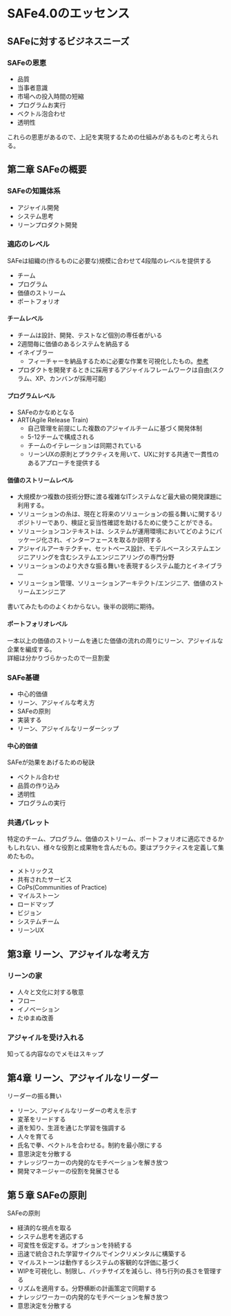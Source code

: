 # SAFe4.0のエッセンス
## SAFeに対するビジネスニーズ

### SAFeの恩恵

* 品質
* 当事者意識
* 市場への投入時間の短縮
* プログラムお実行
* ベクトル泡合わせ
* 透明性

これらの恩恵があるので、上記を実現するための仕組みがあるものと考えられる。

## 第二章 SAFeの概要

### SAFeの知識体系

* アジャイル開発
* システム思考
* リーンプロダクト開発

### 適応のレベル

SAFeは組織の(作るものに必要な)規模に合わせて4段階のレベルを提供する

* チーム
* プログラム
* 価値のストリーム
* ポートフォリオ

#### チームレベル

* チームは設計、開発、テストなど個別の専任者がいる
* 2週間毎に価値のあるシステムを納品する
* イネイブラー
  * フィーチャーを納品するために必要な作業を可視化したもの。[参考](http://jp4.scaledagileframework.com/enablers/)
* プロダクトを開発するときに採用するアジャイルフレームワークは自由(スクラム、XP、カンバンが採用可能)

#### プログラムレベル

* SAFeのかなめとなる
* ART(Agile Release Train)
  * 自己管理を前提にした複数のアジャイルチームに基づく開発体制
  * 5-12チームで構成される
  * チームのイテレーションは同期されている
  * リーンUXの原則とプラクティスを用いて、UXに対する共通で一貫性のあるアプローチを提供する
 
#### 価値のストリームレベル
 
 * 大規模かつ複数の技術分野に渡る複雑なITシステムなど最大級の開発課題に利用する。
 * ソリューションの糸は、現在と将来のソリューションの振る舞いに関するリポジトリーであり、検証と妥当性確認を助けるために使うことができる。
 * ソリューションコンテキストは、システムが運用環境においてどのようにパッケージ化され、インターフェースを取るか説明する
 * アジャイルアーキテクチャ、セットベース設計、モデルベースシステムエンジニアリングを含むシステムエンジニアリングの専門分野
 * ソリューションのより大きな振る舞いを表現するシステム能力とイネイブラー
 * ソリューション管理、ソリューションアーキテクト/エンジニア、価値のストリームエンジニア

書いてみたもののよくわからない。後半の説明に期待。

#### ポートフォリオレベル

一本以上の価値のストリームを通じた価値の流れの周りにリーン、アジャイルな企業を編成する。  
詳細は分かりづらかったので一旦割愛


### SAFe基礎

* 中心的価値
* リーン、アジャイルな考え方
* SAFeの原則
* 実装する
* リーン、アジャイルなリーダーシップ

#### 中心的価値

SAFeが効果をあげるための秘訣

* ベクトル合わせ
* 品質の作り込み
* 透明性
* プログラムの実行

### 共通パレット

特定のチーム、プログラム、価値のストリーム、ポートフォリオに適応できるかもしれない、様々な役割と成果物を含んだもの。要はプラクティスを定義して集めたもの。

* メトリックス
* 共有されたサービス
* CoPs(Communities of Practice)
* マイルストーン
* ロードマップ
* ビジョン
* システムチーム
* リーンUX

## 第3章 リーン、アジャイルな考え方

### リーンの家

* 人々と文化に対する敬意
* フロー
* イノベーション
* たゆまぬ改善

### アジャイルを受け入れる

知ってる内容なのでメモはスキップ


## 第4章 リーン、アジャイルなリーダー

リーダーの振る舞い

* リーン、アジャイルなリーダーの考えを示す
* 変革をリードする
* 道を知り、生涯を通じた学習を強調する
* 人々を育てる
* 氏名で拳、ベクトルを合わせる。制約を最小限にする
* 意思決定を分散する
* ナレッジワーカーの内発的なモチベーションを解き放つ
* 開発マネージャーの役割を発展させる



## 第５章 SAFeの原則

SAFeの原則

* 経済的な視点を取る
* システム思考を適応する
* 可変性を仮定する。オプションを持続する
* 迅速で統合された学習サイクルでインクリメンタルに構築する
* マイルストーンは動作するシステムの客観的な評価に基づく
* WIPを可視化し、制限し、バッチサイズを減らし、待ち行列の長さを管理する
* リズムを適用する。分野横断の計画策定で同期する
* ナレッジワーカーの内発的なモチベーションを解き放つ
* 意思決定を分散する


 

